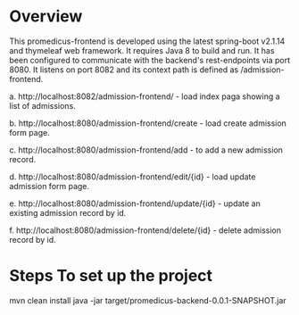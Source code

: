 Overview
========
This promedicus-frontend is developed using the latest spring-boot v2.1.14 and thymeleaf web framework. It requires Java 8 to build and run. It has been configured to communicate with the backend's rest-endpoints via port 8080. It listens on port 8082 and its context path is defined as /admission-frontend. 

a. http://localhost:8082/admission-frontend/ - load index paga showing a list of admissions.

b. http://localhost:8080/admission-frontend/create - load create admission form page.

c. http://localhost:8080/admission-frontend/add - to add a new admission record.

d. http://localhost:8080/admission-frontend/edit/{id} - load update admission form page.

e. http://localhost:8080/admission-frontend/update/{id} - update an existing admission record by id.

f. http://localhost:8080/admission-frontend/delete/{id} - delete admission record by id.


Steps To set up the project
===========================
mvn clean install
java -jar target/promedicus-backend-0.0.1-SNAPSHOT.jar
